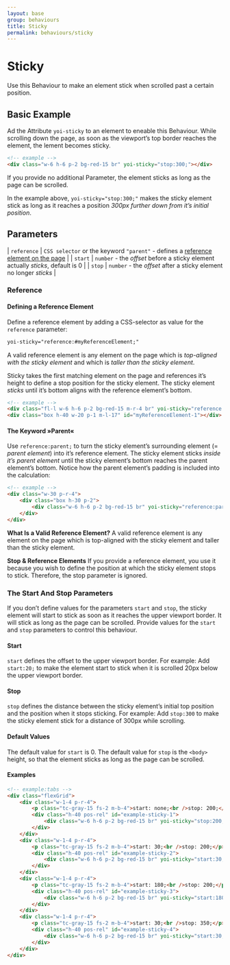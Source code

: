 ```yaml
---
layout: base
group: behaviours
title: Sticky
permalink: behaviours/sticky
---
```


# Sticky

<p class="intro">Use this Behaviour to make an element stick when scrolled past a certain position.</p>

## Basic Example

Ad the Attribute `yoi-sticky` to an element to eneable this Behaviour. While scrolling down the page, as soon as the viewport’s top border reaches the element, the lement becomes sticky.

```html
<!-- example -->
<div class="w-6 h-6 p-2 bg-red-15 br" yoi-sticky="stop:300;"></div>
```

<p class="hint hint--primary">If you provide no additional Parameter, the element sticks as long as the page can be scrolled.</p>

In the example above, `yoi-sticky="stop:300;"` makes the sticky element stick as long as it reaches a position *300px further down from it’s initial position*.

## Parameters

| `reference` | `CSS selector` or the keyword `"parent"` - defines a [reference element on the page](#defining-a-reference-element) |
| `start`     | `number` - the *offset* before a sticky element actually *sticks*, default is 0                                   |
| `stop`      | `number` - the *offset* after a sticky element no longer *sticks*                                                 |

### Reference

#### Defining a Reference Element

Define a reference element by adding a CSS-selector as value for the `reference` parameter:

```html
yoi-sticky="reference:#myReferenceElement;"
```

A valid reference element is any element on the page which is *top-aligned with the sticky element* and which is *taller than the sticky element*.

Sticky takes the first matching element on the page and references it’s height to define a stop position for the sticky element. The sticky element *sticks* until it’s bottom aligns with the reference element’s bottom.

```html
<!-- example -->
<div class="fl-l w-6 h-6 p-2 bg-red-15 m-r-4 br" yoi-sticky="reference:#myReferenceElement-1;"></div>
<div class="box h-40 w-20 p-1 m-l-17" id="myReferenceElement-1"></div>
```

#### The Keyword »Parent«

Use `reference:parent;` to turn the sticky element’s surrounding element (= *parent element*) into it’s reference element. The sticky element sticks *inside it’s parent element* until the sticky element’s bottom reaches the parent element’s bottom. Notice how the parent element’s padding is included into the calculation:

```html
<!-- example -->
<div class="w-30 p-r-4">
    <div class="box h-30 p-2">
        <div class="w-6 h-6 p-2 bg-red-15 br" yoi-sticky="reference:parent;"></div>
    </div>
</div>
```

<p class="hint hint--primary"><b>What Is a Valid Reference Element?</b> A valid reference element is any element on the page which is top-aligned with the sticky element and taller than the sticky element.</p>
<p class="hint hint--primary"><b>Stop & Reference Elements</b> If you provide a reference element, you use it because you wish to define the position at which the sticky element stops to stick. Therefore, the stop parameter is ignored.</p>

### The Start And Stop Parameters

If you don’t define values for the parameters `start` and `stop`, the sticky element will start to stick as soon as it reaches the upper viewport border. It will stick as long as the page can be scrolled. Provide values for the `start` and `stop` parameters to control this behaviour.

#### Start

`start` defines the offset to the upper viewport border. For example: Add `start:20;` to make the element start to stick when it is scrolled 20px below the upper viewport border.

#### Stop

`stop` defines the distance between the sticky element’s initial top position and the position when it stops sticking. For example: Add `stop:300` to make the sticky element stick for a distance of 300px while scrolling.

#### Default Values

The default value for `start` is 0. The default value for `stop` is the `<body>` height, so that the element sticks as long as the page can be scrolled.

#### Examples

```html
<!-- example:tabs -->
<div class="flexGrid">
    <div class="w-1-4 p-r-4">
        <p class="tc-gray-15 fs-2 m-b-4">start: none;<br />stop: 200;</p>
        <div class="h-40 pos-rel" id="example-sticky-1">
            <div class="w-6 h-6 p-2 bg-red-15 br" yoi-sticky="stop:200;"></div>
        </div>
    </div>
    <div class="w-1-4 p-r-4">
        <p class="tc-gray-15 fs-2 m-b-4">start: 30;<br />stop: 200;</p>
        <div class="h-40 pos-rel" id="example-sticky-2">
            <div class="w-6 h-6 p-2 bg-red-15 br" yoi-sticky="start:30; stop:200;"></div>
        </div>
    </div>
    <div class="w-1-4 p-r-4">
        <p class="tc-gray-15 fs-2 m-b-4">start: 180;<br />stop: 200;</p>
        <div class="h-40 pos-rel" id="example-sticky-3">
            <div class="w-6 h-6 p-2 bg-red-15 br" yoi-sticky="start:180; stop:200;"></div>
        </div>
    </div>
    <div class="w-1-4 p-r-4">
        <p class="tc-gray-15 fs-2 m-b-4">start: 30;<br />stop: 350;</p>
        <div class="h-40 pos-rel" id="example-sticky-4">
            <div class="w-6 h-6 p-2 bg-red-15 br" yoi-sticky="start:30; stop:350;"></div>
        </div>
    </div>
</div>
```

<div style="height:1000px"></div>